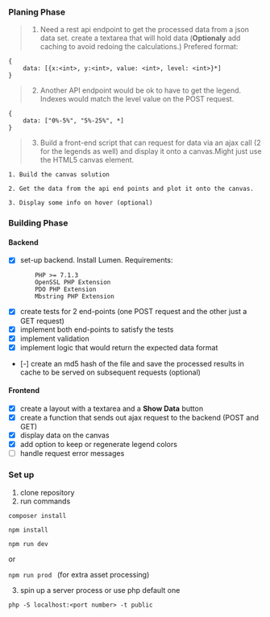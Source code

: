 ### Planing Phase ###
> 1. Need a rest api endpoint to get the processed data from a json data set. 
    create a textarea that will hold data
(**Optionaly** add caching to avoid redoing the calculations.)
    Prefered format:

    {
        data: [{x:<int>, y:<int>, value: <int>, level: <int>}*]
    }
> 2. Another API endpoint would be ok to have to get the legend. Indexes would match the level value on the POST request.

    {
        data: ["0%-5%", "5%-25%", *]
    }
> 3. Build a front-end script that can request for data via an ajax call (2 for the legends as well) and display it onto a canvas.Might just use the HTML5 canvas element.  
    
    1. Build the canvas solution

    2. Get the data from the api end points and plot it onto the canvas.

    3. Display some info on hover (optional)


### Building Phase ###
#### Backend ####
- [x] set-up backend. Install Lumen.
    Requirements:
    ```
        PHP >= 7.1.3
        OpenSSL PHP Extension
        PDO PHP Extension
        Mbstring PHP Extension
- [x] create tests for 2 end-points (one POST request and the other just a GET request)
- [x] implement both end-points to satisfy the tests
- [x] implement validation
- [x] implement logic that would return the expected data format
- [-] create an md5 hash of the file and save the processed results in cache to be served on subsequent requests (optional)


#### Frontend ####
- [x] create a layout with a textarea and a **Show Data** button
- [x] create a function that sends out ajax request to the backend (POST and GET)
- [x] display data on the canvas
- [x] add option to keep or regenerate legend colors
- [ ] handle request error messages

### Set up ###

1. clone repository
2. run commands

``` composer install ```

``` npm install ```

``` npm run dev ```

or 

```npm run prod ```
(for extra asset processing)

3. spin up a server process or use php default one

```php -S localhost:<port number> -t public```
